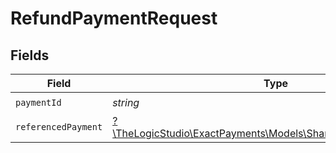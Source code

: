 # RefundPaymentRequest


## Fields

| Field                                                                                                      | Type                                                                                                       | Required                                                                                                   | Description                                                                                                |
| ---------------------------------------------------------------------------------------------------------- | ---------------------------------------------------------------------------------------------------------- | ---------------------------------------------------------------------------------------------------------- | ---------------------------------------------------------------------------------------------------------- |
| `paymentId`                                                                                                | *string*                                                                                                   | :heavy_check_mark:                                                                                         | N/A                                                                                                        |
| `referencedPayment`                                                                                        | [?\TheLogicStudio\ExactPayments\Models\Shared\ReferencedPayment](../../Models/Shared/ReferencedPayment.md) | :heavy_minus_sign:                                                                                         | N/A                                                                                                        |